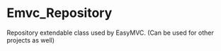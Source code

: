 # Emvc_Repository
Repository extendable class used by EasyMVC. (Can be used for other projects as well)
